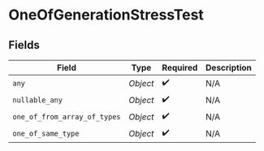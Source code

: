 # OneOfGenerationStressTest


## Fields

| Field                        | Type                         | Required                     | Description                  |
| ---------------------------- | ---------------------------- | ---------------------------- | ---------------------------- |
| `any`                        | *Object*                     | :heavy_check_mark:           | N/A                          |
| `nullable_any`               | *Object*                     | :heavy_check_mark:           | N/A                          |
| `one_of_from_array_of_types` | *Object*                     | :heavy_check_mark:           | N/A                          |
| `one_of_same_type`           | *Object*                     | :heavy_check_mark:           | N/A                          |